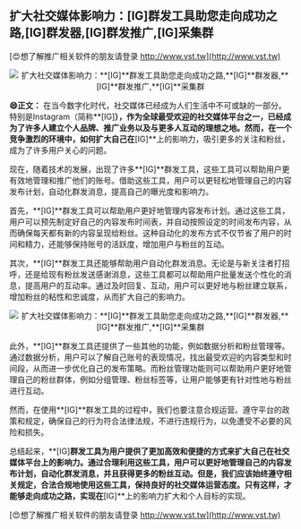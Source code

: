 ## **扩大社交媒体影响力：**[IG]**群发工具助您走向成功之路,**[IG]**群发器,**[IG]**群发推广,**[IG]**采集群**

[😍想了解推广相关软件的朋友请登录 http://www.vst.tw](http://www.vst.tw)

 <center><img src="https://vst.tw/MP4/tuiguang/png/7.png" alt="扩大社交媒体影响力：**[IG]**群发工具助您走向成功之路,**[IG]**群发器,**[IG]**群发推广,**[IG]**采集群"></center>

**😄正文：**
在当今数字化时代，社交媒体已经成为人们生活中不可或缺的一部分。特别是Instagram（简称**[IG]**），作为全球最受欢迎的社交媒体平台之一，已经成为了许多人建立个人品牌、推广业务以及与更多人互动的理想之地。然而，在一个竞争激烈的环境中，如何扩大自己在**[IG]**上的影响力，吸引更多的关注和粉丝，成为了许多用户关心的问题。

现在，随着技术的发展，出现了许多**[IG]**群发工具，这些工具可以帮助用户更有效地管理和推广他们的账号。借助这些工具，用户可以更轻松地管理自己的内容发布计划，自动化群发消息，提高自己的曝光度和影响力。

首先，**[IG]**群发工具可以帮助用户更好地管理内容发布计划。通过这些工具，用户可以预先制定好自己的内容发布时间表，并自动按照设定的时间发布内容，从而确保每天都有新的内容呈现给粉丝。这种自动化的发布方式不仅节省了用户的时间和精力，还能够保持账号的活跃度，增加用户与粉丝的互动。

其次，**[IG]**群发工具还能够帮助用户自动化群发消息。无论是与新关注者打招呼，还是给现有粉丝发送感谢消息，这些工具都可以帮助用户批量发送个性化的消息，提高用户的互动率。通过及时回复、互动，用户可以更好地与粉丝建立联系，增加粉丝的粘性和忠诚度，从而扩大自己的影响力。

 <center><img src="https://vst.tw/MP4/tuiguang/png/3.png" alt="扩大社交媒体影响力：**[IG]**群发工具助您走向成功之路,**[IG]**群发器,**[IG]**群发推广,**[IG]**采集群"></center>

此外，**[IG]**群发工具还提供了一些其他的功能，例如数据分析和粉丝管理等。通过数据分析，用户可以了解自己账号的表现情况，找出最受欢迎的内容类型和时间段，从而进一步优化自己的发布策略。而粉丝管理功能则可以帮助用户更好地管理自己的粉丝群体，例如分组管理、粉丝标签等，让用户能够更有针对性地与粉丝进行互动。

然而，在使用**[IG]**群发工具的过程中，我们也要注意合规运营。遵守平台的政策和规定，确保自己的行为符合法律法规，不进行违规行为，以免遭受不必要的风险和损失。

总结起来，**[IG]**群发工具为用户提供了更加高效和便捷的方式来扩大自己在社交媒体平台上的影响力。通过合理利用这些工具，用户可以更好地管理自己的内容发布计划，自动化群发消息，并且获得更多的粉丝互动。但是，我们应该始终遵守相关规定，合法合规地使用这些工具，保持良好的社交媒体运营态度。只有这样，才能够走向成功之路，实现在**[IG]**上的影响力扩大和个人目标的实现。

[😍想了解推广相关软件的朋友请登录 http://www.vst.tw](http://www.vst.tw)



